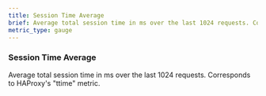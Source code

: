 ```yaml
---
title: Session Time Average
brief: Average total session time in ms over the last 1024 requests. Corresponds to HAProxy's "ttime" metric.
metric_type: gauge
---
```

### Session Time Average

Average total session time in ms over the last 1024 requests. Corresponds to HAProxy's "ttime" metric.
